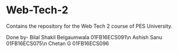 # Web-Tech-2
Contains the repository for the Web Tech 2 course of PES University.

Done by-
Bilal Shakil Belgaumwala  01FB16ECS091\n
Ashish Sanu               01FB16ECS075\n
Chetan G                  01FB16ECS096
